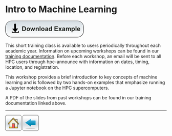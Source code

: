 # Intro to Machine Learning

[![](/Images/Download-Button.png)](intro-to-ML.tar.gz)

This short training class is available to users periodically throughout each academic year. Information on upcoming workshops can be found in our [training documentation](https://public.confluence.arizona.edu/display/UAHPC/Training). Before each workshop, an email will be sent to all HPC users through hpc-announce with information on dates, timing, location, and registration.

This workshop provides a brief introduction to key concepts of machine learning and is followed by two hands-on examples that emphasize running a Jupyter notebook on the HPC supercomputers. 

A PDF of the slides from past workshops can be found in our training documentation linked above. 

*****
[![](/Images/home.png)](https://ua-researchcomputing-hpc.github.io/) 
[![](/Images/back.png)](../)


